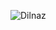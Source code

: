 

![Dilnaz](https://cloud.githubusercontent.com/assets/4648648/26038614/72fe3772-3936-11e7-8f88-3781aea67bdc.png)
